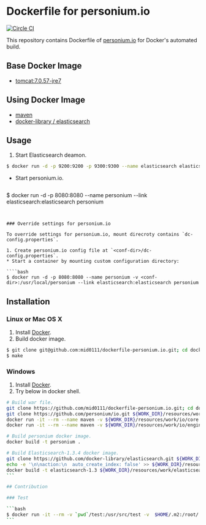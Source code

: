Dockerfile for personium.io
=======================

[![Circle CI](https://circleci.com/gh/mid0111/dockerfile-personium.io.svg?style=svg)](https://circleci.com/gh/mid0111/dockerfile-personium.io)

This repository contains Dockerfile of [personium.io](http://personium.io/) for Docker's automated build.  

## Base Docker Image

* [tomcat:7.0.57-jre7](https://registry.hub.docker.com/u/library/tomcat/)

## Using Docker Image

* [maven](https://registry.hub.docker.com/_/maven/)
* [docker-library / elasticsearch](https://github.com/docker-library/elasticsearch)

## Usage

1. Start Elasticsearch deamon.  
 
  ````bash
$ docker run -d -p 9200:9200 -p 9300:9300 --name elasticsearch elasticsearch-1.3.4
  ````
* Start personium.io.  

  ````bash
$ docker run -d -p 8080:8080 --name personium --link elasticsearch:elasticsearch personium
  ````


### Override settings for personium.io

To override settings for personium.io, mount direcroty contains `dc-config.properties`.

1. Create personium.io config file at `<conf-dir>/dc-config.properties`.
* Start a container by mounting custom configuration directory:

  ````bash
$ docker run -d -p 8080:8080 --name personium -v <conf-dir>:/usr/local/personium --link elasticsearch:elasticsearch personium
  ````


## Installation

### Linux or Mac OS X

1. Install [Docker](https://www.docker.com/).
2. Build docker image.

  ```bash
$ git clone git@github.com:mid0111/dockerfile-personium.io.git; cd dockerfile-personium.io
$ make
  ```

### Windows

1. Install [Docker](https://www.docker.com/).
2. Try below in docker shell.
  ````bash
# Build war file.
git clone https://github.com/mid0111/dockerfile-personium.io.git; cd dockerfile-personium.io; WORK_DIR=`pwd`
git clone https://github.com/personium/io.git ${WORK_DIR}/resources/work/io
docker run -it --rm --name maven -v ${WORK_DIR}/resources/work/io/core:/usr/src/core -v  ${WORK_DIR}/resources/.m2:/root/.m2  -w /usr/src/core maven mvn clean package
docker run -it --rm --name maven -v ${WORK_DIR}/resources/work/io/engine:/usr/src/engine -v ${WORK_DIR}/resources/.m2:/root/.m2 -w /usr/src/engine maven mvn clean package

# Build personium docker image.
docker build -t personium .

# Build Elasticsearch-1.3.4 docker image.
git clone https://github.com/docker-library/elasticsearch.git ${WORK_DIR}/resources/work/elasticsearch
echo -e '\n\naction:\n  auto_create_index: false' >> ${WORK_DIR}/resources/work/elasticsearch/1.3/config/elasticsearch.yml
docker build -t elasticsearch-1.3 ${WORK_DIR}/resources/work/elasticsearch/1.3
  ```

## Contribution

### Test

```bash
$ docker run -it --rm -v `pwd`/test:/usr/src/test -v  $HOME/.m2:/root/.m2  -w /usr/src/test maven mvn test
```
